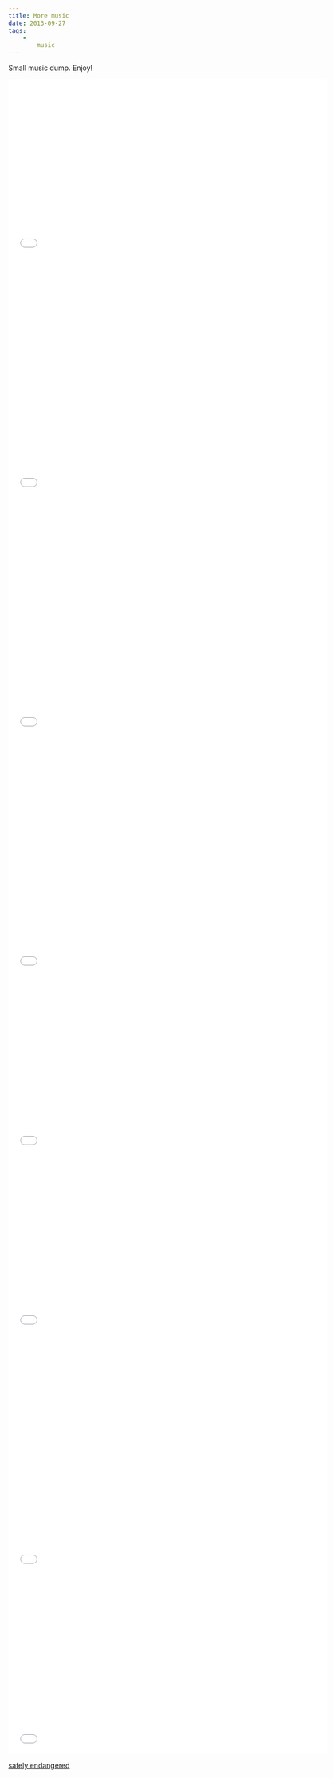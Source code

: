 ```yaml
---
title: More music
date: 2013-09-27
tags:
    -
        music
---
```


Small music dump. Enjoy!


<iframe width="640" height="360" src="//www.youtube.com/embed/jFci5e8gzBc?rel=0" frameborder="0" allowfullscreen></iframe>


<iframe width="640" height="480" src="//www.youtube.com/embed/xs_0kXW3o4s?rel=0" frameborder="0" allowfullscreen></iframe>


<iframe width="640" height="480" src="//www.youtube.com/embed/Ya0WHfAzj04?rel=0" frameborder="0" allowfullscreen></iframe>


<iframe width="640" height="480" src="//www.youtube.com/embed/qEcoRd6webI?rel=0" frameborder="0" allowfullscreen></iframe>


<iframe width="640" height="360" src="//www.youtube.com/embed/1cq9uYP7Skg?rel=0" frameborder="0" allowfullscreen></iframe>


<iframe width="640" height="360" src="//www.youtube.com/embed/stJNitziHGA" frameborder="0" allowfullscreen></iframe>


<iframe width="640" height="480" src="//www.youtube.com/embed/capBa1iTe0E?rel=0" frameborder="0" allowfullscreen></iframe>


<iframe width="640" height="360" src="//www.youtube.com/embed/-WR0o7NWUy8?rel=0" frameborder="0" allowfullscreen></iframe>


[safely endangered](http://i.imgur.com/S5SZKyG.jpg)
